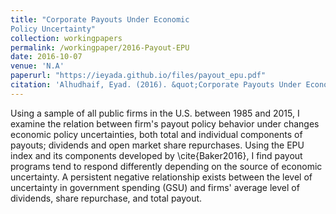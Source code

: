 ```yaml
---
title: "Corporate Payouts Under Economic
Policy Uncertainty"
collection: workingpapers
permalink: /workingpaper/2016-Payout-EPU
date: 2016-10-07
venue: 'N.A'
paperurl: "https://ieyada.github.io/files/payout_epu.pdf"
citation: 'Alhudhaif, Eyad. (2016). &quot;Corporate Payouts Under Economic Policy Uncertainty&quot;. <i>Working Paper</i>.'
---
```

Using a sample of all public firms in the U.S. between 1985 and 2015, I examine the relation between firm's payout policy behavior under changes economic policy uncertainties, both total and individual components of payouts; dividends and open market share repurchases. Using the EPU index and its components developed by \cite{Baker2016}, I find payout programs tend to respond differently depending on the source of economic uncertainty. A persistent negative relationship exists between the level of uncertainty in government spending (GSU) and firms' average level of dividends, share repurchase, and total payout.
